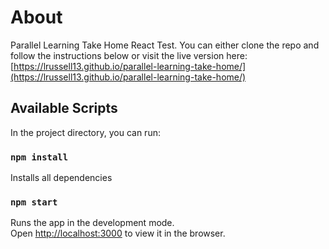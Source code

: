 # About

Parallel Learning Take Home React Test. You can either clone the repo and follow the instructions below or visit the live version here: [https://lrussell13.github.io/parallel-learning-take-home/](https://lrussell13.github.io/parallel-learning-take-home/)

## Available Scripts

In the project directory, you can run:

### `npm install`

Installs all dependencies

### `npm start`

Runs the app in the development mode.\
Open [http://localhost:3000](http://localhost:3000) to view it in the browser.

